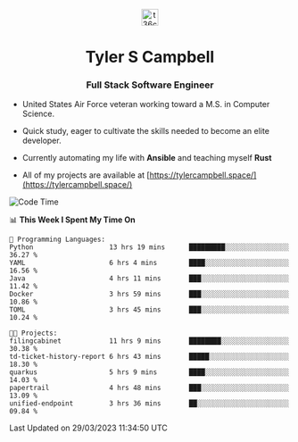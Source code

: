 <p align="center">
<a href="https://www.linkedin.com/in/t36campbell" target="blank"><img align="center" src="https://ik.imagekit.io/t36campbell/Portfolio/linkedin.png.original_m8bbGgPh6.png" alt="t36campbell" height="30" width="30" /></a>
</p>
<h1 align="center">Tyler S Campbell</h1>
<h3 align="center">Full Stack Software Engineer</h3>

* United States Air Force veteran working toward a M.S. in Computer Science.

* Quick study, eager to cultivate the skills needed to become an elite developer.

* Currently automating my life with **Ansible** and teaching myself **Rust**

* All of my projects are available at [https://tylercampbell.space/](https://tylercampbell.space/)

<!--START_SECTION:waka-->
![Code Time](http://img.shields.io/badge/Code%20Time-2%2C332%20hrs%2058%20mins-blue)

📊 **This Week I Spent My Time On** 

```text
💬 Programming Languages: 
Python                   13 hrs 19 mins      █████████░░░░░░░░░░░░░░░░   36.27 % 
YAML                     6 hrs 4 mins        ████░░░░░░░░░░░░░░░░░░░░░   16.56 % 
Java                     4 hrs 11 mins       ███░░░░░░░░░░░░░░░░░░░░░░   11.42 % 
Docker                   3 hrs 59 mins       ███░░░░░░░░░░░░░░░░░░░░░░   10.86 % 
TOML                     3 hrs 45 mins       ███░░░░░░░░░░░░░░░░░░░░░░   10.24 % 

🐱‍💻 Projects: 
filingcabinet            11 hrs 9 mins       ████████░░░░░░░░░░░░░░░░░   30.38 % 
td-ticket-history-report 6 hrs 43 mins       █████░░░░░░░░░░░░░░░░░░░░   18.30 % 
quarkus                  5 hrs 9 mins        ████░░░░░░░░░░░░░░░░░░░░░   14.03 % 
papertrail               4 hrs 48 mins       ███░░░░░░░░░░░░░░░░░░░░░░   13.09 % 
unified-endpoint         3 hrs 36 mins       ██░░░░░░░░░░░░░░░░░░░░░░░   09.84 % 
```


 Last Updated on 29/03/2023 11:34:50 UTC
<!--END_SECTION:waka-->
